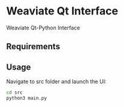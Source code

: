 # Weaviate Qt Interface

Weaviate Qt-Python Interface

## Requirements




## Usage

Navigate to src folder and launch the UI:

```bash
cd src
python3 main.py
```